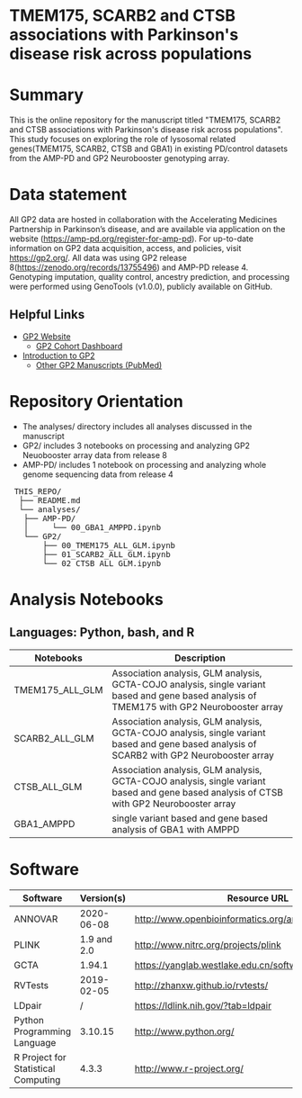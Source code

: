 # TMEM175, SCARB2 and CTSB associations with Parkinson's disease risk across populations

# Summary

This is the online repository for the manuscript titled "TMEM175, SCARB2 and CTSB associations with Parkinson's disease risk across populations". This study focuses on exploring the role of lysosomal related genes(TMEM175, SCARB2, CTSB and GBA1) in existing PD/control datasets from the AMP-PD and GP2 Neurobooster genotyping array.

# Data statement
All GP2 data are hosted in collaboration with the Accelerating Medicines Partnership in Parkinson’s disease, and are available via application on the website (https://amp-pd.org/register-for-amp-pd). For up-to-date information on GP2 data acquisition, access, and policies, visit https://gp2.org/. 
All data was using GP2 release 8(https://zenodo.org/records/13755496) and AMP-PD release 4. Genotyping imputation, quality control, ancestry prediction, and processing were performed using GenoTools (v1.0.0), publicly available on GitHub.

## Helpful Links

- [GP2 Website](https://gp2.org/)
  - [GP2 Cohort Dashboard](https://gp2.org/cohort-dashboard-advanced/)
- [Introduction to GP2](https://movementdisorders.onlinelibrary.wiley.com/doi/10.1002/mds.28494)
  - [Other GP2 Manuscripts (PubMed)](https://pubmed.ncbi.nlm.nih.gov/?term=%22global+parkinson%27s+genetics+program%22)

# Repository Orientation
- The analyses/ directory includes all analyses discussed in the manuscript
 -  GP2/ includes 3 notebooks on processing and analyzing GP2 Neuobooster array data from release 8
 -  AMP-PD/ includes 1 notebook on processing and analyzing whole genome sequencing data from release 4

<pre> THIS_REPO/ 
  ├── README.md 
  └── analyses/ 
   ├── AMP-PD/ 
   │     └── 00_GBA1_AMPPD.ipynb 
   └── GP2/ 
       ├── 00_TMEM175_ALL_GLM.ipynb 
       ├── 01_SCARB2_ALL_GLM.ipynb 
       └── 02_CTSB_ALL_GLM.ipynb </pre>

# Analysis Notebooks
## Languages: Python, bash, and R
| Notebooks   | Description | 
|----------------|--------|
| TMEM175_ALL_GLM         | Association analysis, GLM analysis, GCTA-COJO analysis, single variant based and gene based analysis of TMEM175 with GP2 Neurobooster array|
| SCARB2_ALL_GLM         | Association analysis, GLM analysis, GCTA-COJO analysis, single variant based and gene based analysis of SCARB2 with GP2 Neurobooster array|
| CTSB_ALL_GLM         | Association analysis, GLM analysis, GCTA-COJO analysis, single variant based and gene based analysis of CTSB with GP2 Neurobooster array|
| GBA1_AMPPD         | single variant based and gene based analysis of GBA1 with AMPPD|



# Software
| Software   | Version(s) | Resource URL |
|----------------|--------|------------------|
| ANNOVAR         | 2020-06-08 | http://www.openbioinformatics.org/annovar/ |
| PLINK  | 1.9 and 2.0    | http://www.nitrc.org/projects/plink             |
| GCTA | 1.94.1  | https://yanglab.westlake.edu.cn/software/gcta/#Overview         |
| RVTests | 2019-02-05  | http://zhanxw.github.io/rvtests/         |
| LDpair | /  | https://ldlink.nih.gov/?tab=ldpair         |
| Python Programming Language | 3.10.15  | http://www.python.org/         |
| R Project for Statistical Computing | 4.3.3  | http://www.r-project.org/        |


